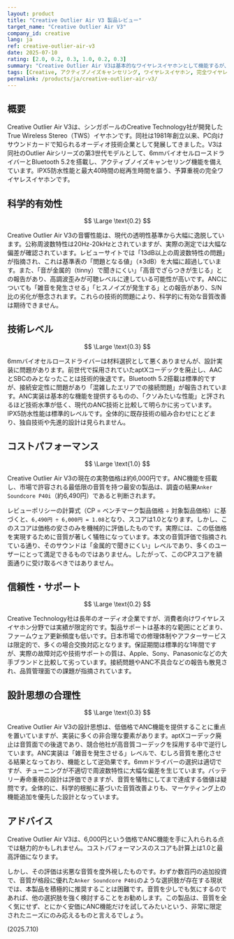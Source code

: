 ```yaml
---
layout: product
title: "Creative Outlier Air V3 製品レビュー"
target_name: "Creative Outlier Air V3"
company_id: creative
lang: ja
ref: creative-outlier-air-v3
date: 2025-07-10
rating: [2.0, 0.2, 0.3, 1.0, 0.2, 0.3]
summary: "Creative Outlier Air V3は基本的なワイヤレスイヤホンとして機能するが、技術的な限界により現代の基準では競争力に欠ける製品"
tags: [Creative, アクティブノイズキャンセリング, ワイヤレスイヤホン, 完全ワイヤレスイヤホン]
permalink: /products/ja/creative-outlier-air-v3/
---
```


## 概要

Creative Outlier Air V3は、シンガポールのCreative Technology社が開発したTrue Wireless Stereo（TWS）イヤホンです。同社は1981年創立以来、PC向けサウンドカードで知られるオーディオ技術企業として発展してきました。V3は同社のOutlier Airシリーズの第3世代モデルとして、6mmバイオセルロースドライバーとBluetooth 5.2を搭載し、アクティブノイズキャンセリング機能を備えています。IPX5防水性能と最大40時間の総再生時間を謳う、予算重視の完全ワイヤレスイヤホンです。

## 科学的有効性

$$ \Large \text{0.2} $$

Creative Outlier Air V3の音響性能は、現代の透明性基準から大幅に逸脱しています。公称周波数特性は20Hz-20kHzとされていますが、実際の測定では大幅な偏差が確認されています。レビューサイトでは「13dB以上の周波数特性の問題」が指摘され、これは基準表の「問題となる値」（±3dB）を大幅に超過しています。また、「音が金属的（tinny）で聞きにくい」「高音でざらつきが生じる」との報告があり、高調波歪みが可聴レベルに達している可能性が高いです。ANCについても「雑音を発生させる」「ヒスノイズが発生する」との報告があり、S/N比の劣化が懸念されます。これらの技術的問題により、科学的に有効な音質改善は期待できません。

## 技術レベル

$$ \Large \text{0.3} $$

6mmバイオセルロースドライバーは材料選択として悪くありませんが、設計実装に問題があります。前世代で採用されていたaptXコーデックを廃止し、AACとSBCのみとなったことは技術的後退です。Bluetooth 5.2搭載は標準的ですが、接続安定性に問題があり「混雑したエリアでの接続問題」が報告されています。ANC実装は基本的な機能を提供するものの、「クソみたいな性能」と評されるほど技術水準が低く、現代のANC技術と比較して明らかに劣っています。IPX5防水性能は標準的レベルです。全体的に既存技術の組み合わせにとどまり、独自技術や先進的設計は見られません。

## コストパフォーマンス

$$ \Large \text{1.0} $$

Creative Outlier Air V3の現在の実勢価格は約6,000円です。ANC機能を搭載し、市場で許容される最低限の音質を持つ最安の製品は、調査の結果`Anker Soundcore P40i`（約6,490円）であると判断されます。

レビューポリシーの計算式（CP = ベンチマーク製品価格 ÷ 対象製品価格）に基づくと、`6,490円 ÷ 6,000円 = 1.08`となり、スコアは1.0となります。しかし、このスコアは価格の安さのみを機械的に評価したものです。実際には、この低価格を実現するために音質が著しく犠牲になっています。本文の音質評価で指摘されている通り、そのサウンドは「金属的で聞きにくい」レベルであり、多くのユーザーにとって満足できるものではありません。したがって、このCPスコアを額面通りに受け取るべきではありません。

## 信頼性・サポート

$$ \Large \text{0.2} $$

Creative Technology社は長年のオーディオ企業ですが、消費者向けワイヤレスイヤホン分野では実績が限定的です。製品サポートは基本的な範囲にとどまり、ファームウェア更新頻度も低いです。日本市場での修理体制やアフターサービスは限定的で、多くの場合交換対応となります。保証期間は標準的な1年間ですが、実際の故障対応や技術サポートの質は、Apple、Sony、Panasonicなどの大手ブランドと比較して劣っています。接続問題やANC不具合などの報告も散見され、品質管理面での課題が指摘されています。

## 設計思想の合理性

$$ \Large \text{0.3} $$

Creative Outlier Air V3の設計思想は、低価格でANC機能を提供することに重点を置いていますが、実装に多くの非合理な要素があります。aptXコーデック廃止は音質面での後退であり、競合他社が高音質コーデックを採用する中で逆行しています。ANC実装は「雑音を発生させる」レベルで、むしろ音質を悪化させる結果となっており、機能として逆効果です。6mmドライバーの選択は適切ですが、チューニングが不適切で周波数特性に大幅な偏差を生じています。バッテリー寿命重視の設計は評価できますが、音質を犠牲にしてまで達成する価値は疑問です。全体的に、科学的根拠に基づいた音質改善よりも、マーケティング上の機能追加を優先した設計となっています。

## アドバイス

Creative Outlier Air V3は、6,000円という価格でANC機能を手に入れられる点では魅力的かもしれません。コストパフォーマンスのスコアも計算上は1.0と最高評価になります。

しかし、その評価は劣悪な音質を度外視したものです。わずか数百円の追加投資で、音質が格段に優れた`Anker Soundcore P40i`のような選択肢が存在する現状では、本製品を積極的に推奨することは困難です。音質を少しでも気にするのであれば、他の選択肢を強く検討することをお勧めします。この製品は、音質を全く気にせず、とにかく安価にANC機能だけを試してみたいという、非常に限定されたニーズにのみ応えるものと言えるでしょう。

(2025.7.10)